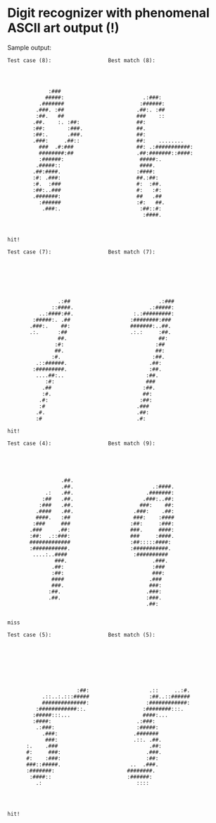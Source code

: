 # Digit recognizer with phenomenal ASCII art output (!)

Sample output:

    Test case (8):                  Best match (8):




                 :###
                #####:                         .:###:
              .#######                        :######:
             .###. :##                       .##:. :##
             :##.   ##                       ###    ::
            .##.    :. :##:                  ##:
            :##:       :###.                 ##.
            :##:.      .###.                 ##:
            .###:     .##::                  ##:    ........
              ###  .#:###                    ##: .:###########:
              ########:##                    .##:#######::####:
              :######:                        #####:.
             .#####::                         ####.
            .##:####.                        :####:
            :#: .###:                        ##.:##:
            :#.  :###                        #:  :##.
            :##:..###                        #:   :#:
            .#######:                        ##   .##
              :######                        :#:   ##.
               .###:.                         :##::#:
                                               :####.



    hit!

    Test case (7):                  Best match (7):







                    .:##                            .:###
                  ::####.                        .:#####:
              ..:####:##.                   :.:#########:
            :#####:. .##                   :########:###
           .###:.    ##:                   #######:..##.
           .:.      :##                    .:.:     :##.
                    ##.                             ##:
                   :#:                             :##
                   ##.                             ##:
                  :#.                             :##.
             .::######.                          .##:
            :#########.                          :##.
             ....##:..                          :##.
                :#:                             ###
               .##                             :##.
               :#.                             ##:
              .#:                             :##:
              :#                             .###
             .#.                             .##:
             :#                              .#:

    hit!

    Test case (4):                  Best match (9):





                     .##.
                     .##.                         .:####.
                .:   .##.                       .#######:
               :##   .##.                      .###:..##:
              :###   .##.                     ###:    ##:
             .####   .##.                   .###:    .##:
             ####.   :##                    ###:    :####
            :###     ###                   :##:     :###:
           .###     .##:                   ###.     ####:
           :##:  .::###:                   ###     :####.
           #############                   :##:::::####:
           :###########.                   :###########.
            ....:..####                     :##########
                   ###.                           .###.
                  .##:                            :###
                  :##:                            ###:
                  ####                           .###
                  ###.                           ###:
                 :##.                           .###:
                 .##.                           :###.
                                                .##:


    miss

    Test case (5):                  Best match (5):








                          :##:                   .::     ..:#.
               .::..:.:::#####                   :##..::######
               ##############:                  :############:
             :############::.                  :########:::.
            :#####:::...                       ####:...
            :####:                           .:###:
             .:###:                          :#####:
               .###:                        .#######
                ###:                        .::. .##.
          :.    .###                             .##:
          #:     ###:                           .###.
          #:    :###:                           :##:
          ###::#####.                      ..  .###.
          :#######:                       ########.
           :####::                        :######:
             .:                              ::::




    hit!
